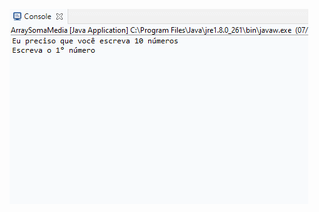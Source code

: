 ![alt text](https://github.com/pedrocorrea2002/Exercicios_java/blob/main/Array/ArrayMediaSoma/ArrayMediaSoma.gif?raw=true)
